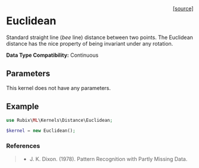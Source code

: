 <span style="float:right;"><a href="https://github.com/RubixML/ML/blob/master/src/Kernels/Distance/Euclidean.php">[source]</a></span>

# Euclidean
Standard straight line (*bee* line) distance between two points. The Euclidean distance has the nice property of being invariant under any rotation.

**Data Type Compatibility:** Continuous

## Parameters
This kernel does not have any parameters.

## Example
```php
use Rubix\ML\Kernels\Distance\Euclidean;

$kernel = new Euclidean();
```

### References
>- J. K. Dixon. (1978). Pattern Recognition with Partly Missing Data.